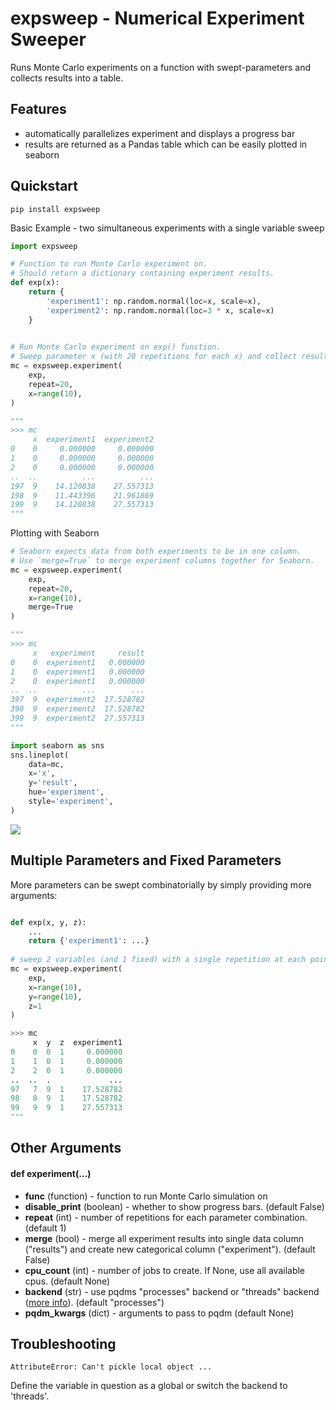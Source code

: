 # expsweep - Numerical Experiment Sweeper

Runs Monte Carlo experiments on a function with swept-parameters and collects results into a table.

## Features

- automatically parallelizes experiment and displays a progress bar
- results are returned as a Pandas table which can be easily plotted in seaborn

## Quickstart

    pip install expsweep

Basic Example - two simultaneous experiments with a single variable sweep

``` python
import expsweep

# Function to run Monte Carlo experiment on.
# Should return a dictionary containing experiment results.
def exp(x):
    return {
        'experiment1': np.random.normal(loc=x, scale=x),
        'experiment2': np.random.normal(loc=3 * x, scale=x)
    }
    

# Run Monte Carlo experiment on exp() function.
# Sweep parameter x (with 20 repetitions for each x) and collect results.
mc = expsweep.experiment(
    exp,
    repeat=20,
    x=range(10),
)

"""
>>> mc
     x  experiment1  experiment2
0    0     0.000000     0.000000
1    0     0.000000     0.000000
2    0     0.000000     0.000000
..  ..          ...          ...
197  9    14.120838    27.557313
198  9    11.443396    21.961869
199  9    14.120838    27.557313
"""
```

Plotting with Seaborn

``` python
# Seaborn expects data from both experiments to be in one column.
# Use `merge=True` to merge experiment columns together for Seaborn.
mc = expsweep.experiment(
    exp,
    repeat=20,
    x=range(10),
    merge=True
)

"""
>>> mc
     x   experiment     result
0    0  experiment1   0.000000
1    0  experiment1   0.000000
2    0  experiment1   0.000000
..  ..          ...        ...
397  9  experiment2  17.528782
398  9  experiment2  17.528782
399  9  experiment2  27.557313
"""

import seaborn as sns
sns.lineplot(
    data=mc,
    x='x',
    y='result',
    hue='experiment',
    style='experiment',
)
```

![](example_plot.png)

## Multiple Parameters and Fixed Parameters

More parameters can be swept combinatorially by simply providing more arguments:

```python

def exp(x, y, z):
    ...
    return {'experiment1': ...}
    
# sweep 2 variables (and 1 fixed) with a single repetition at each point
mc = expsweep.experiment(
    exp,
    x=range(10),
    y=range(10),
    z=1
)

>>> mc
     x  y  z  experiment1
0    0  0  1     0.000000
1    1  0  1     0.000000
2    2  0  1     0.000000
..  ..  .             ...
97   7  9  1    17.528782
98   8  9  1    17.528782
99   9  9  1    27.557313
"""
```

## Other Arguments

#### def experiment(...)
               
- **func** (function) - function to run Monte Carlo simulation on
- **disable_print** (boolean) - whether to show progress bars. (default False)
- **repeat** (int) - number of repetitions for each parameter combination. (default 1)
- **merge** (bool) - merge all experiment results into single data column ("results") and create new categorical column ("experiment").  (default False)
- **cpu_count** (int) - number of jobs to create.  If None, use all available cpus.  (default None)
- **backend** (str) - use pqdms "processes" backend or "threads" backend ([more info](https://pqdm.readthedocs.io/en/latest/usage.html)). (default "processes")
- **pqdm_kwargs** (dict) - arguments to pass to pqdm (default None)

## Troubleshooting

    AttributeError: Can't pickle local object ...
    
Define the variable in question as a global or switch the backend to 'threads'.

